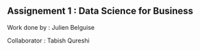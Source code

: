 ## Assignement 1 : Data Science for Business
Work done by : Julien Belguise


Collaborator : Tabish Qureshi
